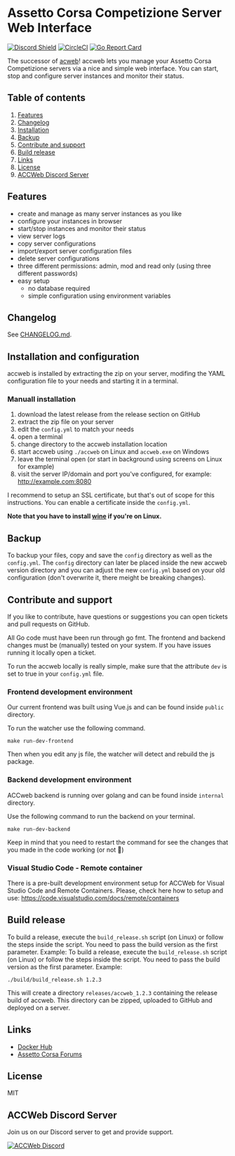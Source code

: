 # Assetto Corsa Competizione Server Web Interface

[![Discord Shield](https://discordapp.com/api/guilds/913752018588422174/widget.png?style=shield)](https://discord.gg/AVWdF56t6c)
[![CircleCI](https://circleci.com/gh/assetto-corsa-web/accweb.svg?style=svg)](https://circleci.com/gh/assetto-corsa-web/accweb)
[![Go Report Card](https://goreportcard.com/badge/github.com/assetto-corsa-web/accweb)](https://goreportcard.com/report/github.com/assetto-corsa-web/accweb)

The successor of [acweb](https://github.com/assetto-corsa-web/acweb)! accweb lets you manage your Assetto Corsa Competizione servers via a nice and simple web interface. You can start, stop and configure server instances and monitor their status.

## Table of contents

1. [Features](#features)
2. [Changelog](#changelog)
3. [Installation](#installation)
4. [Backup](#backup)
5. [Contribute and support](#support)
6. [Build release](#release)
7. [Links](#links)
8. [License](#license)
9. [ACCWeb Discord Server](#discord)

## Features
<a name="features" />

* create and manage as many server instances as you like
* configure your instances in browser
* start/stop instances and monitor their status
* view server logs
* copy server configurations
* import/export server configuration files
* delete server configurations
* three different permissions: admin, mod and read only (using three different passwords)
* easy setup
    * no database required
    * simple configuration using environment variables
    
## Changelog
<a name="changelog" />

See [CHANGELOG.md](CHANGELOG.md).

## Installation and configuration
<a name="installation" />

accweb is installed by extracting the zip on your server, modifing the YAML configuration file to your needs and starting it in a terminal.

### Manuall installation

1. download the latest release from the release section on GitHub
2. extract the zip file on your server
3. edit the `config.yml` to match your needs
4. open a terminal
5. change directory to the accweb installation location
6. start accweb using `./accweb` on Linux and `accweb.exe` on Windows
8. leave the terminal open (or start in background using screens on Linux for example)
9. visit the server IP/domain and port you've configured, for example: http://example.com:8080

I recommend to setup an SSL certificate, but that's out of scope for this instructions. You can enable a certificate inside the `config.yml`.

**Note that you have to install [wine](https://www.winehq.org/) if you're on Linux.**

## Backup
<a name="backup" />

To backup your files, copy and save the `config` directory as well as the `config.yml`. The `config` directory can later be placed inside the new accweb version directory and you can adjust the new `config.yml` based on your old configuration (don't overwrite it, there meight be breaking changes).

## Contribute and support
<a name="support" />

If you like to contribute, have questions or suggestions you can open tickets and pull requests on GitHub.

All Go code must have been run through go fmt. The frontend and backend changes must be (manually) tested on your system. If you have issues running it locally open a ticket.

To run the accweb locally is really simple, make sure that the attribute `dev` is set to true in your `config.yml` file.

### Frontend development environment

Our current frontend was built using Vue.js and can be found inside `public` directory.

To run the watcher use the following command.

```shell
make run-dev-frontend
```
Then when you edit any js file, the watcher will detect and rebuild the js package.

### Backend development environment

ACCweb backend is running over golang and can be found inside `internal` directory.

Use the following command to run the backend on your terminal.

```shell
make run-dev-backend
```
Keep in mind that you need to restart the command for see the changes that you made in the code working (or not :zany_face:) 

### Visual Studio Code - Remote container

There is a pre-built development environment setup for ACCWeb for Visual Studio Code and Remote Containers. Please, check here how to setup and use: https://code.visualstudio.com/docs/remote/containers

## Build release
<a name="release" />

To build a release, execute the `build_release.sh` script (on Linux) or follow the steps inside the script. You need to pass the build version as the first parameter. Example:
To build a release, execute the `build_release.sh` script (on Linux) or follow the steps inside the script. You need to pass the build version as the first parameter. Example:

```shell
./build/build_release.sh 1.2.3
```

This will create a directory `releases/accweb_1.2.3` containing the release build of accweb. This directory can be zipped, uploaded to GitHub and deployed on a server.

## Links
<a name="links" />

* [Docker Hub](https://cloud.docker.com/repository/docker/kugel/accweb/general)
* [Assetto Corsa Forums](https://www.assettocorsa.net/forum/index.php?threads/release-accweb-assetto-corsa-competizione-server-management-tool-via-web-interface.57572/)

## License
<a name="license" />

MIT

## ACCWeb Discord Server
<a name="discord" />

Join us on our Discord server to get and provide support.

[![ACCWeb Discord](https://discordapp.com/api/guilds/913752018588422174/widget.png?style=banner4)](https://discord.gg/AVWdF56t6c)
